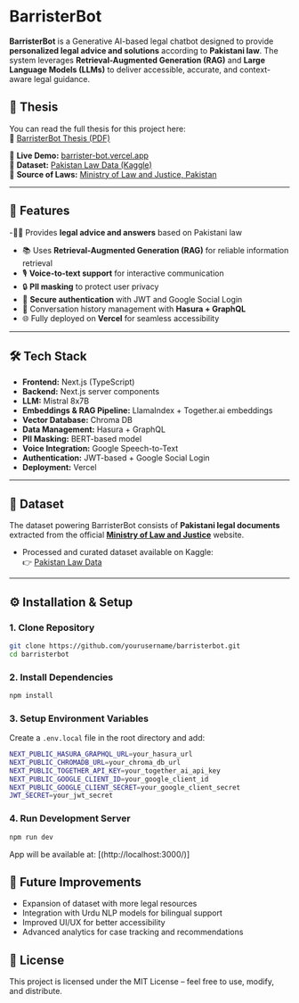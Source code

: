 # BarristerBot  

**BarristerBot** is a Generative AI-based legal chatbot designed to provide **personalized legal advice and solutions** according to **Pakistani law**. The system leverages **Retrieval-Augmented Generation (RAG)** and **Large Language Models (LLMs)** to deliver accessible, accurate, and context-aware legal guidance.  

## 📖 Thesis

You can read the full thesis for this project here:  
📄 [BarristerBot Thesis (PDF)](./thesis/BarristerBot_Thesis.pdf)


🔗 **Live Demo:** [barrister-bot.vercel.app](https://barrister-bot.vercel.app/)  
📂 **Dataset:** [Pakistan Law Data (Kaggle)](https://www.kaggle.com/datasets/ayeshajadoon/pakistan-law-data)  
📑 **Source of Laws:** [Ministry of Law and Justice, Pakistan](https://molaw.gov.pk/)  

---

## 🚀 Features  

-🧑‍⚖ Provides **legal advice and answers** based on Pakistani law  
- 📚 Uses **Retrieval-Augmented Generation (RAG)** for reliable information retrieval  
- 🎙️ **Voice-to-text support** for interactive communication  
- 🔒 **PII masking** to protect user privacy  
- 🔑 **Secure authentication** with JWT and Google Social Login  
- 💾 Conversation history management with **Hasura + GraphQL**  
- 🌐 Fully deployed on **Vercel** for seamless accessibility  

---

## 🛠️ Tech Stack  

- **Frontend:** Next.js (TypeScript)  
- **Backend:** Next.js server components  
- **LLM:** Mistral 8x7B  
- **Embeddings & RAG Pipeline:** LlamaIndex + Together.ai embeddings  
- **Vector Database:** Chroma DB  
- **Data Management:** Hasura + GraphQL  
- **PII Masking:** BERT-based model  
- **Voice Integration:** Google Speech-to-Text  
- **Authentication:** JWT-based + Google Social Login  
- **Deployment:** Vercel  

---

## 📂 Dataset  

The dataset powering BarristerBot consists of **Pakistani legal documents** extracted from the official **[Ministry of Law and Justice](https://molaw.gov.pk/)** website.  

- Processed and curated dataset available on Kaggle:  
  👉 [Pakistan Law Data](https://www.kaggle.com/datasets/ayeshajadoon/pakistan-law-data)  

---

## ⚙️ Installation & Setup  

### 1. Clone Repository  
```bash
git clone https://github.com/yourusername/barristerbot.git
cd barristerbot
```


### 2.  Install Dependencies
``` bash
npm install
```

### 3. Setup Environment Variables
Create a ```.env.local``` file in the root directory and add:
```bash
NEXT_PUBLIC_HASURA_GRAPHQL_URL=your_hasura_url
NEXT_PUBLIC_CHROMADB_URL=your_chroma_db_url
NEXT_PUBLIC_TOGETHER_API_KEY=your_together_ai_api_key
NEXT_PUBLIC_GOOGLE_CLIENT_ID=your_google_client_id
NEXT_PUBLIC_GOOGLE_CLIENT_SECRET=your_google_client_secret
JWT_SECRET=your_jwt_secret
```

### 4. Run Development Server
```bash
npm run dev
```
App will be available at: [(http://localhost:3000/)]


## 🧪 Future Improvements

- Expansion of dataset with more legal resources
- Integration with Urdu NLP models for bilingual support
- Improved UI/UX for better accessibility
- Advanced analytics for case tracking and recommendations

## 📜 License

This project is licensed under the MIT License – feel free to use, modify, and distribute.
